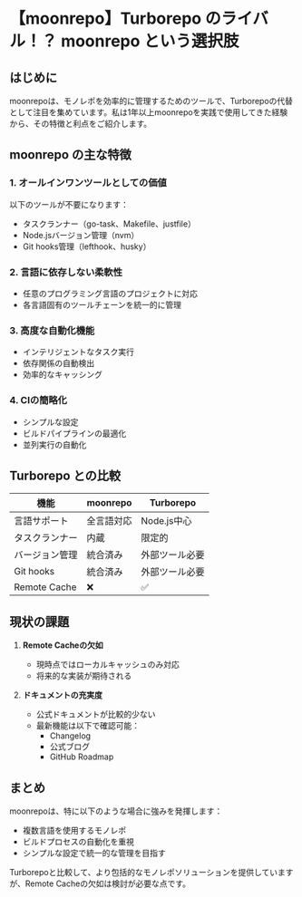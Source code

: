 # 【moonrepo】Turborepo のライバル！？ moonrepo という選択肢

## はじめに

moonrepoは、モノレポを効率的に管理するためのツールで、Turborepoの代替として注目を集めています。私は1年以上moonrepoを実践で使用してきた経験から、その特徴と利点をご紹介します。

## moonrepo の主な特徴

### 1. オールインワンツールとしての価値

以下のツールが不要になります：

- タスクランナー（go-task、Makefile、justfile）
- Node.jsバージョン管理（nvm）
- Git hooks管理（lefthook、husky）

### 2. 言語に依存しない柔軟性

- 任意のプログラミング言語のプロジェクトに対応
- 各言語固有のツールチェーンを統一的に管理

### 3. 高度な自動化機能

- インテリジェントなタスク実行
- 依存関係の自動検出
- 効率的なキャッシング

### 4. CIの簡略化

- シンプルな設定
- ビルドパイプラインの最適化
- 並列実行の自動化

## Turborepo との比較

| 機能           | moonrepo   | Turborepo      |
| -------------- | ---------- | -------------- |
| 言語サポート   | 全言語対応 | Node.js中心    |
| タスクランナー | 内蔵       | 限定的         |
| バージョン管理 | 統合済み   | 外部ツール必要 |
| Git hooks      | 統合済み   | 外部ツール必要 |
| Remote Cache   | ❌         | ✅             |

## 現状の課題

1. **Remote Cacheの欠如**

   - 現時点ではローカルキャッシュのみ対応
   - 将来的な実装が期待される

2. **ドキュメントの充実度**
   - 公式ドキュメントが比較的少ない
   - 最新機能は以下で確認可能：
     - Changelog
     - 公式ブログ
     - GitHub Roadmap

## まとめ

moonrepoは、特に以下のような場合に強みを発揮します：

- 複数言語を使用するモノレポ
- ビルドプロセスの自動化を重視
- シンプルな設定で統一的な管理を目指す

Turborepoと比較して、より包括的なモノレポソリューションを提供していますが、Remote Cacheの欠如は検討が必要な点です。
